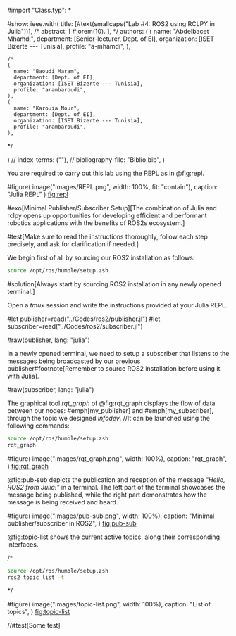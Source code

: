 #import "Class.typ": *


#show: ieee.with(
  title: [#text(smallcaps("Lab #4: ROS2 using RCLPY in Julia"))],
  /*
  abstract: [
    #lorem(10).
  ],
  */
  authors:
  (
    (
      name: "Abdelbacet Mhamdi",
      department: [Senior-lecturer, Dept. of EI],
      organization: [ISET Bizerte --- Tunisia],
      profile: "a-mhamdi",
    ),

    /*
    (
      name: "Baoudi Maram",
      department: [Dept. of EI],
      organization: [ISET Bizerte --- Tunisia],
      profile: "arambaroudi",
    ),
    (
      name: "Karouia Nour",
      department: [Dept. of EI],
      organization: [ISET Bizerte --- Tunisia],
      profile: "arambaroudi",
    ),
    
  */

  )
  // index-terms: (""),
  // bibliography-file: "Biblio.bib",
)

You are required to carry out this lab using the REPL as in @fig:repl.

#figure(
	image("Images/REPL.png", width: 100%, fit: "contain"),
	caption: "Julia REPL"
	) <fig:repl>
	
#exo[Minimal Publisher/Subscriber Setup][The combination of Julia and rclpy opens up opportunities for developing efficient and performant robotics applications with the benefits of ROS2s ecosystem.]

#test[Make sure to read the instructions thoroughly, follow each step precisely, and ask for clarification if needed.]

We begin first of all by sourcing our ROS2 installation as follows:
```zsh
source /opt/ros/humble/setup.zsh
```

#solution[Always start by sourcing ROS2 installation in any newly opened terminal.]

Open a _tmux_ session and write the instructions provided at your Julia REPL.

#let publisher=read("../Codes/ros2/publisher.jl")
#let subscriber=read("../Codes/ros2/subscriber.jl")

#raw(publisher, lang: "julia")

In a newly opened terminal, we need to setup a subscriber that listens to the messages being broadcasted by our previous publisher#footnote[Remember to source ROS2 installation before using it with Julia].

#raw(subscriber, lang: "julia")

The graphical tool *rqt_graph* of @fig:rqt_graph displays the flow of data between our nodes: #emph[my_publisher] and #emph[my_subscriber], through the topic we designed _infodev_. //It can be launched using the following commands:

```zsh
source /opt/ros/humble/setup.zsh
rqt_graph
```

#figure(
	image("Images/rqt_graph.png", width: 100%),
	caption: "rqt_graph",
) <fig:rqt_graph>

@fig:pub-sub depicts the publication and reception of the message _"Hello, ROS2 from Julia!"_ in a terminal. The left part of the terminal showcases the message being published, while the right part demonstrates how the message is being received and heard.

#figure(
	image("Images/pub-sub.png", width: 100%),
	caption: "Minimal publisher/subscriber in ROS2",
) <fig:pub-sub>

@fig:topic-list shows the current active topics, along their corresponding interfaces.

/*
```zsh
source /opt/ros/humble/setup.zsh
ros2 topic list -t
```
*/

#figure(
	image("Images/topic-list.png", width: 100%),
	caption: "List of topics",
) <fig:topic-list>

//#test[Some test]
